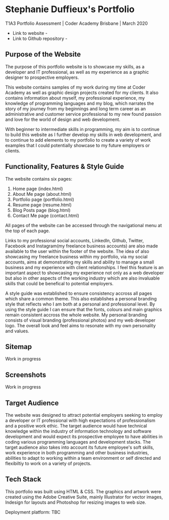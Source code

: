 # Stephanie Duffieux's Portfolio 
T1A3 Portfolio Assessment | Coder Academy Brisbane | March 2020 

* Link to website - 
* Link to Github repository - 

## Purpose of the Website

The purpose of this portfolio website is to showcase my skills, as a developer and IT professional, as well as my experience as a graphic designer to prospective employers.

This website contains samples of my work during my time at Coder Academy as well as graphic design projects created for my clients. It also contains information about myself, my professional experience, my knowledge of programming languages and my blog, which narrates the story of my journey from my beginnings and long term career as an administrative and customer service professional to my new found passion and love for the world of design and web development.

With beginner to intermediate skills in programming, my aim is to continue to build this website as I further develop my skills in web development, and to continue to add elements to my portfolio to create a variety of work examples that I could potentially showcase to my future employers or clients. 

## Functionality, Features & Style Guide

The website contains six pages:

1. Home page (index.html)
2. About Me page (about.html)
3. Portfolio page (portfolio.html)
4. Resume page (resume.html)
5. Blog Posts page (blog.html)
6. Contact Me page (contact.html)

All pages of the website can be accessed through the navigational menu at the top of each page.

Links to my professional social accounts, LinkedIn, Github, Twitter, Facebook and Instagram(my freelance business accounts) are also made available to the user within the footer of the website. 
The idea of also showcasing my freelance business within my portfolio, via my social accounts, aims at demonstrating my skills and ability to manage a small business and my experience with client relationships. I feel this feature is an important aspect to showcasing my experience not only as a web developer but also in other aspects of the working industry which are also invaluable skills that could be benefical to potential employers. 

A style guide was established to ensure consistency accross all pages which share a common theme. This also establishes a personal branding style that reflects who I am both at a personal and professional level. By using the style guide I can ensure that the fonts, colours and main graphics remain consistent accross the whole website. My personal branding consists of visual branding (professional photos) and my web developer logo. The overall look and feel aims to resonate with my own personality and values.  

## Sitemap

Work in progress

## Screenshots

Work in progress

## Target Audience

The website was designed to attract potential employers seeking to employ a developer or IT professional with high expectations of professionalism and a positive work ethic. The target audience would have technical knowledge within the industry of information technology and software development and would expect its prospective employee to have abilities in coding various programming languages and development stacks. The target audience also takes into account its future employee's soft skills, work experience in both programming and other business industries, abilities to adapt to working within a team environment or self directed and flexibiltiy to work on a variety of projects.

## Tech Stack 

This portfolio was built using HTML & CSS. The graphics and artwork were created using the Adobe Creative Suite, mainly Illustrator for vector images, Indesign for layouts and Photoshop for resizing images to web size.

Deployment platform: TBC



